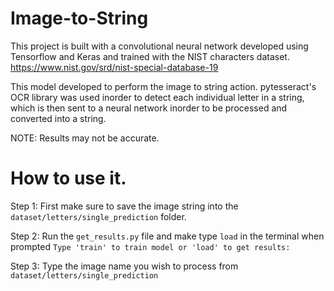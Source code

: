 # Image-to-String
This project is built with a convolutional neural network developed using Tensorflow and Keras and trained with the NIST characters dataset.
https://www.nist.gov/srd/nist-special-database-19 

This model developed to perform the image to string action. pytesseract's OCR library was used inorder to detect each individual letter in a string, 
which is then sent to a neural network inorder to be processed and converted into a string.

NOTE: Results may not be accurate.

# How to use it.
Step 1: First make sure to save the image string into the 
``` dataset/letters/single_prediction```
folder.

Step 2: Run the ```get_results.py``` file and make type ```load``` in the terminal when prompted ```Type 'train' to train model or 'load' to get results: ```

Step 3: Type the image name you wish to process from ``` dataset/letters/single_prediction```


